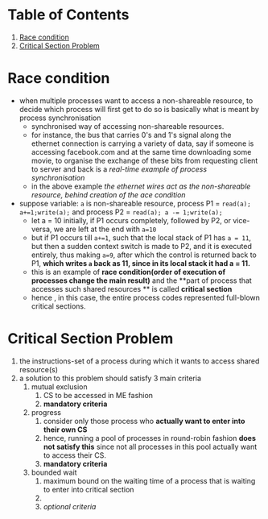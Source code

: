 # Table of Contents

1. [Race condition](#race-condition)
2. [Critical Section Problem](#csp)





# Race condition<a name="race-condition"></a>

* when multiple processes want to access a non-shareable resource, to decide which process will first get to do so is basically what is meant by process synchronisation
  * synchronised way of accessing non-shareable resources.
  * for instance, the bus that carries 0's and 1's signal along the ethernet connection is carrying a variety of data, say if someone is accessing facebook.com and at the same time downloading some movie, to organise the exchange of these bits from requesting client to server and back is a *real-time example of process synchronisation*
  * in the above example *the ethernet wires act as the non-shareable resource, behind creation of the ace condition*
* suppose variable: `a` is non-shareable resource, process P1 = `read(a); a+=1;write(a);` and process P2 = `read(a); a -= 1;write(a);`
  * let a = 10 initially, if P1 occurs completely, followed by P2, or vice-versa, we are left at the end with `a=10`
  * but if P1 occurs till `a+=1`, such that the local stack of P1 has `a = 11`, but then a sudden context switch is made to P2, and it is executed entirely, thus making `a=9`, after which the control is returned back to P1, **which writes `a` back as 11, since in its local stack it had a = 11.**
  * this is an example of **race condition(order of execution of processes change the main result)** and the **part of process that accesses such shared resources ** is called **critical section**
  * hence , in this case, the entire process codes represented full-blown critical sections.





# Critical Section Problem<a name="csp"></a>

1. the instructions-set of a process during which it wants to access shared resource(s)
2. a solution to this problem should satisfy 3 main criteria
   1. mutual exclusion
      1. CS to be accessed in ME fashion
      2. **mandatory criteria**
   2. progress
      1. consider only those process who **actually want to enter into their own CS**
      2. hence, running a pool of processes in round-robin fashion **does not satisfy this** since not all processes in this pool actually want to access their CS.
      3. **mandatory criteria**
   3. bounded wait
      1. maximum bound on the waiting time of a process that is waiting to enter into critical section
      2. 
      3. *optional criteria*